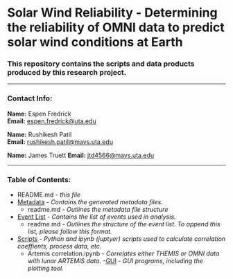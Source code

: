 # Solar Wind Reliability - Determining the reliability of OMNI data to predict solar wind conditions at Earth
### This repository contains the scripts and data products produced by this research project.
___
### Contact Info:
**Name:** Espen Fredrick  
**Email:** espen.fredrick@uta.edu

**Name:** Rushikesh Patil  
**Email:** rushikesh.patil@mavs.uta.edu

**Name:** James Truett
**Email:** jtd4566@mavs.uta.edu
___

### Table of Contents:
- README.md - *this file*
- [Metadata](./metadata) - *Contains the generated metadata files.*
  - readme.md - *Outlines the metadata file structure*
- [Event List](./eventlist) - *Contains the list of events used in analysis.*
  - readme.md - *Outlines the structure of the event list. To append this list, please follow this format.*
- [Scripts](./scripts) - *Python and ipynb (juptyer) scripts used to calculate correlation coeffients, process data, etc.*
  - Artemis correlation.ipynb - *Correlates either THEMIS or OMNI data with lunar ARTEMIS data.*
 -[GUI](./GUI) - *GUI programs, including the plotting tool.*

